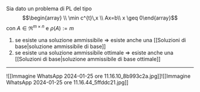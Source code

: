 Sia dato un problema di PL del tipo
$$\begin{array} \\ \min c^{t}\,x \\ Ax=b\\ x \geq 0\end{array}$$
con $A\in \Re^{m\times n}$ e $\rho(A) := m$ 

1. se esiste una soluzione ammissibile $\Rightarrow$ esiste anche una [[Soluzioni di base|soluzione ammissibile di base]]
2. se esiste una soluzione ammissibile ottimale $\Rightarrow$ esiste anche una [[Soluzioni di base|soluzione ammissibile di base ottimale]] 

---

![[Immagine WhatsApp 2024-01-25 ore 11.16.10_8b993c2a.jpg]]![[Immagine WhatsApp 2024-01-25 ore 11.16.44_5ffddc21.jpg]]